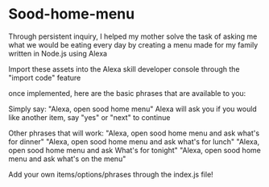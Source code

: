 # Sood-home-menu
Through persistent inquiry, I helped my mother solve the task of asking me what we would be eating every day by creating a menu made for my family written in Node.js using Alexa

Import these assets into the Alexa skill developer console through the "import code" feature

once implemented, here are the basic phrases that are available to you:

Simply say: "Alexa, open sood home menu"
Alexa will ask you if you would like another item, say "yes" or "next" to continue

Other phrases that will work:
"Alexa, open sood home menu and ask what's for dinner"
"Alexa, open sood home menu and ask what's for lunch"
"Alexa, open sood home menu and ask What's for tonight"
"Alexa, open sood home menu and ask what's on the menu"

Add your own items/options/phrases through the index.js file!

